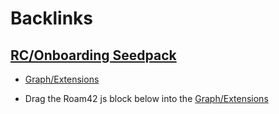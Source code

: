 
# Backlinks
## [RC/Onboarding Seedpack](<RC/Onboarding Seedpack.md>)
- [Graph/Extensions](<../Graph/Extensions.md>)

- Drag the Roam42 js block below into the [Graph/Extensions](<../Graph/Extensions.md>)

